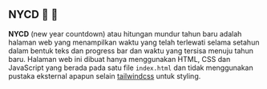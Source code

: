 ## NYCD 🎊 🎉
**NYCD** (new year countdown) atau hitungan mundur tahun baru adalah halaman web yang menampilkan waktu yang telah terlewati selama setahun dalam bentuk teks dan progress bar dan waktu yang tersisa menuju tahun baru. Halaman web ini dibuat hanya menggunakan HTML, CSS dan JavaScript yang berada pada satu file `index.html` dan tidak menggunakan pustaka eksternal apapun selain [tailwindcss](https://tailwindcss.com/) untuk styling.
